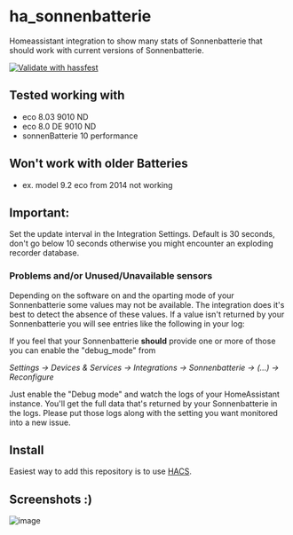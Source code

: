 # ha_sonnenbatterie
Homeassistant integration to show many stats of Sonnenbatterie
that should work with current versions of Sonnenbatterie.

[![Validate with hassfest](https://github.com/weltmeyer/ha_sonnenbatterie/actions/workflows/hassfest.yaml/badge.svg)](https://github.com/weltmeyer/ha_sonnenbatterie/actions/workflows/hassfest.yaml)

## Tested working with
* eco 8.03 9010 ND
* eco 8.0 DE 9010 ND
* sonnenBatterie 10 performance

## Won't work with older Batteries
* ex. model 9.2 eco from 2014 not working

## Important: ###
Set the update interval in the Integration Settings. Default is 30 seconds, don't
go below 10 seconds otherwise you might encounter an exploding recorder database.

### Problems and/or Unused/Unavailable sensors
Depending on the software on and the oparting mode of your Sonnenbatterie some
values may not be available. The integration does it's best to detect the absence
of these values. If a value isn't returned by your Sonnenbatterie you will see
entries like the following in your log:

If you feel that your Sonnenbatterie **should** provide one or more of those
you can enable the "debug_mode" from

_Settings -> Devices & Services -> Integrations -> Sonnenbatterie -> (...) -> Reconfigure_

Just enable the "Debug mode" and watch the logs of your HomeAssistant instance.
You'll get the full data that's returned by your Sonnenbatterie in the logs. 
Please put those logs along with the setting you want monitored into a new issue.

## Install
Easiest way to add this repository is to use [HACS](https://hacs.xyz).

## Screenshots :)
![image](https://user-images.githubusercontent.com/1668465/78452159-ed2d7d80-7689-11ea-9e30-3a66ecc2372a.png)
